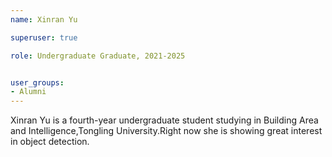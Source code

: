 ```yaml
---
name: Xinran Yu

superuser: true

role: Undergraduate Graduate, 2021-2025


user_groups:
- Alumni
---
```

Xinran Yu is a fourth-year undergraduate student studying in Building Area and Intelligence,Tongling University.Right now she is showing great interest in object detection.